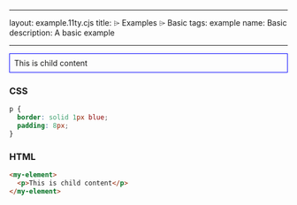 <!--
SPDX-FileCopyrightText: 2023 Ross Patterson <me@rpatterson.net>

SPDX-License-Identifier: MIT
-->

---

layout: example.11ty.cjs
title: <my-element> ⌲ Examples ⌲ Basic
tags: example
name: Basic
description: A basic example

---

<style>
  my-element p {
    border: solid 1px blue;
    padding: 8px;
  }
</style>
<my-element>
  <p>This is child content</p>
</my-element>

<h3>CSS</h3>

```css
p {
  border: solid 1px blue;
  padding: 8px;
}
```

<h3>HTML</h3>

```html
<my-element>
  <p>This is child content</p>
</my-element>
```
